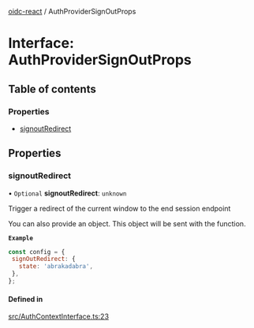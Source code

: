 [oidc-react](../README.md) / AuthProviderSignOutProps

# Interface: AuthProviderSignOutProps

## Table of contents

### Properties

- [signoutRedirect](AuthProviderSignOutProps.md#signoutredirect)

## Properties

### signoutRedirect

• `Optional` **signoutRedirect**: `unknown`

Trigger a redirect of the current window to the end session endpoint

You can also provide an object. This object will be sent with the
function.

**`Example`**

```javascript
const config = {
 signOutRedirect: {
   state: 'abrakadabra',
 },
};
```

#### Defined in

[src/AuthContextInterface.ts:23](https://github.com/jamesdh/oidc-react/blob/9b4c378/src/AuthContextInterface.ts#L23)
